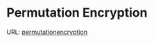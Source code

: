 # Permutation Encryption
URL: [permutationencryption](https://open.kattis.com/problems/permutationencryption)